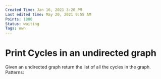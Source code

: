 ```yaml
---
Created Time: Jan 16, 2021 3:20 PM
Last edited time: May 20, 2021 9:55 AM
Points: 1800
Status: waiting
Tags: own
---
```


# Print Cycles in an undirected graph

Given an undirected graph return the list of all the cycles in the graph.
Patterns: 